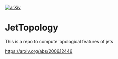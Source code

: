 [![arXiv](https://img.shields.io/badge/arXiv-2006.12446-b31b1b.svg)](https://arxiv.org/abs/2006.12446)

# JetTopology
This is a repo to compute topological features of jets

https://arxiv.org/abs/2006.12446
